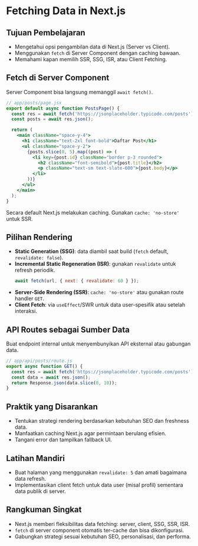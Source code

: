 # Fetching Data in Next.js

## Tujuan Pembelajaran
- Mengetahui opsi pengambilan data di Next.js (Server vs Client).
- Menggunakan `fetch` di Server Component dengan caching bawaan.
- Memahami kapan memilih SSR, SSG, ISR, atau Client Fetching.

## Fetch di Server Component
Server Component bisa langsung memanggil `await fetch()`.
```jsx
// app/posts/page.jsx
export default async function PostsPage() {
  const res = await fetch('https://jsonplaceholder.typicode.com/posts');
  const posts = await res.json();

  return (
    <main className="space-y-4">
      <h1 className="text-2xl font-bold">Daftar Post</h1>
      <ul className="space-y-2">
        {posts.slice(0, 5).map((post) => (
          <li key={post.id} className="border p-3 rounded">
            <h2 className="font-semibold">{post.title}</h2>
            <p className="text-sm text-slate-600">{post.body}</p>
          </li>
        ))}
      </ul>
    </main>
  );
}
```
Secara default Next.js melakukan caching. Gunakan `cache: 'no-store'` untuk SSR.

## Pilihan Rendering
- **Static Generation (SSG)**: data diambil saat build (`fetch` default, `revalidate: false`).
- **Incremental Static Regeneration (ISR)**: gunakan `revalidate` untuk refresh periodik.
  ```jsx
  await fetch(url, { next: { revalidate: 60 } });
  ```
- **Server-Side Rendering (SSR)**: `cache: 'no-store'` atau gunakan route handler `GET`.
- **Client Fetch**: via `useEffect`/SWR untuk data user-spesifik atau setelah interaksi.

## API Routes sebagai Sumber Data
Buat endpoint internal untuk menyembunyikan API eksternal atau gabungan data.
```jsx
// app/api/posts/route.js
export async function GET() {
  const res = await fetch('https://jsonplaceholder.typicode.com/posts');
  const data = await res.json();
  return Response.json(data.slice(0, 10));
}
```

## Praktik yang Disarankan
- Tentukan strategi rendering berdasarkan kebutuhan SEO dan freshness data.
- Manfaatkan caching Next.js agar permintaan berulang efisien.
- Tangani error dan tampilkan fallback UI.

## Latihan Mandiri
- Buat halaman yang menggunakan `revalidate: 5` dan amati bagaimana data refresh.
- Implementasikan client fetch untuk data user (misal profil) sementara data publik di server.

## Rangkuman Singkat
- Next.js memberi fleksibilitas data fetching: server, client, SSG, SSR, ISR.
- `fetch` di server component otomatis ter-cache dan bisa dikonfigurasi.
- Gabungkan strategi sesuai kebutuhan SEO, personalisasi, dan performa.
